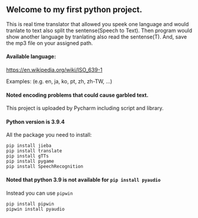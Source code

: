Welcome to my first python project.
---

This is real time translator that allowed you speek one language and would tranlate to text also split the sentense(Speech to Text). Then program would show another language by tranlating also read the sentense(T). And, save the mp3 file on your assigned path.

#### Available language:

https://en.wikipedia.org/wiki/ISO_639-1
		
Examples: (e.g. en, ja, ko, pt, zh, zh-TW, ...)


#### Noted encoding problems that could cause garbled text.

This project is uploaded by Pycharm including script and library.

#### Python version is 3.9.4

All the package you need to install:

	pip install jieba
	pip install translate
	pip install gTTs
	pip install pygame
	pip install SpeechRecognition
	
#### Noted that python 3.9 is not available for `pip install pyaudio`

Instead you can use `pipwin`

	pip install pipwin
	pipwin install pyaudio
